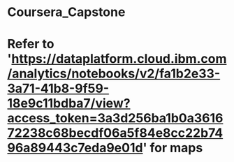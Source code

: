 # Coursera_Capstone

# Refer to 'https://dataplatform.cloud.ibm.com/analytics/notebooks/v2/fa1b2e33-3a71-41b8-9f59-18e9c11bdba7/view?access_token=3a3d256ba1b0a361672238c68becdf06a5f84e8cc22b7496a89443c7eda9e01d' for maps
